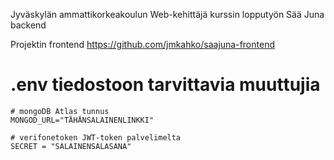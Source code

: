 Jyväskylän ammattikorkeakoulun Web-kehittäjä kurssin lopputyön Sää Juna backend

Projektin frontend https://github.com/jmkahko/saajuna-frontend

# .env tiedostoon tarvittavia muuttujia
```
# mongoDB Atlas tunnus
MONGOD_URL="TÄHÄNSALAINENLINKKI"

# verifonetoken JWT-token palvelimelta
SECRET = "SALAINENSALASANA"
```
